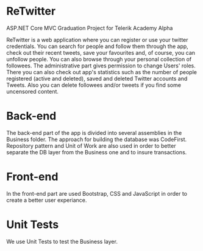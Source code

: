 # ReTwitter 
ASP.NET Core MVC Graduation Project for Telerik Academy Alpha

ReTwitter is a web application where you can register or use your twitter credentials.
You can search for people and follow them through the app, check out their recent tweets,
save your favourites and, of course, you can unfollow people. You can also browse through your personal collection of followees.
The administrative part gives permission to change Users' roles. There you can also check out app's statistics such as the number of people registered (active and deleted), saved and deleted Twitter accounts and Tweets. Also you can delete followees and/or tweets if you find some uncensored content.

# Back-end
The back-end part of the app is divided into several assemblies in the Business folder. The approach for building the database was CodeFirst. Repository pattern and Unit of Work are also used in order to better separate the DB layer from the Business one and to insure transactions.

# Front-end
In the front-end part are used Bootstrap, CSS and JavaScript in order to create a better user experiance.

# Unit Tests
We use Unit Tests to test the Business layer.
